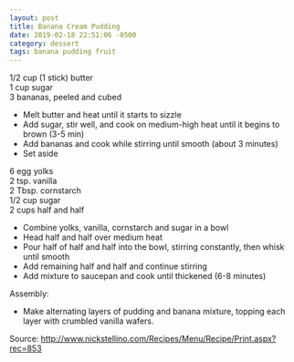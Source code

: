 ```yaml
---
layout: post
title: Banana Cream Pudding
date: 2019-02-18 22:51:06 -0500
category: dessert
tags: banana pudding fruit
---
```

1/2 cup (1 stick) butter  
1 cup sugar  
3 bananas, peeled and cubed  

  * Melt butter and heat until it starts to sizzle
  * Add sugar, stir well, and cook on medium-high heat until it begins to brown (3-5 min)
  * Add bananas and cook while stirring until smooth (about 3 minutes)
  * Set aside

6 egg yolks  
2 tsp. vanilla  
2 Tbsp. cornstarch  
1/2 cup sugar  
2 cups half and half  

  * Combine yolks, vanilla, cornstarch and sugar in a bowl
  * Head half and half over medium heat
  * Pour half of half and half into the bowl, stirring constantly, then whisk until smooth
  * Add remaining half and half and continue stirring
  * Add mixture to saucepan and cook until thickened (6-8 minutes)

Assembly:  

  * Make alternating layers of pudding and banana mixture, topping each layer with crumbled vanilla wafers.

Source: http://www.nickstellino.com/Recipes/Menu/Recipe/Print.aspx?rec=853  
